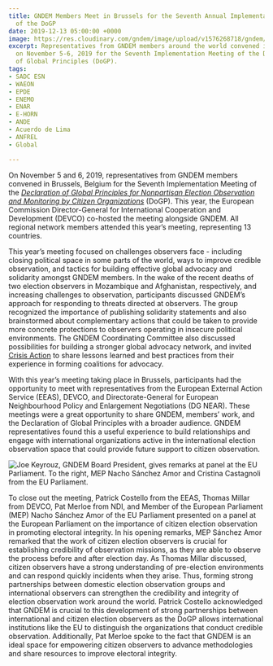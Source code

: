 ```yaml
---
title: GNDEM Members Meet in Brussels for the Seventh Annual Implementation Meeting
  of the DoGP
date: 2019-12-13 05:00:00 +0000
image: https://res.cloudinary.com/gndem/image/upload/v1576268718/gndem/IMG-2479_gaxyfy.jpg
excerpt: Representatives from GNDEM members around the world convened in Brussels
  on November 5-6, 2019 for the Seventh Implementation Meeting of the Declaration
  of Global Principles (DoGP).
tags:
- SADC ESN
- WAEON
- EPDE
- ENEMO
- ENAR
- E-HORN
- ANDE
- Acuerdo de Lima
- ANFREL
- Global

---
```

On November 5 and 6, 2019, representatives from GNDEM members convened in Brussels, Belgium for the Seventh Implementation Meeting of the [_Declaration of Global Principles for Nonpartisan Election Observation and Monitoring by Citizen Organizations_](https://gndem.org/declaration-of-global-principles/) (DoGP). This year, the European Commission Director-General for International Cooperation and Development (DEVCO) co-hosted the meeting alongside GNDEM. All regional network members attended this year’s meeting, representing 13 countries.

This year’s meeting focused on challenges observers face - including closing political space in some parts of the world, ways to improve credible observation, and tactics for building effective global advocacy and solidarity amongst GNDEM members. In the wake of the recent deaths of two election observers in Mozambique and Afghanistan, respectively, and increasing challenges to observation, participants discussed GNDEM’s approach for responding to threats directed at observers. The group recognized the importance of publishing solidarity statements and also brainstormed about complementary actions that could be taken to provide more concrete protections to observers operating in insecure political environments. The GNDEM Coordinating Committee also discussed possibilities for building a stronger global advocacy network, and invited [Crisis Action](https://crisisaction.org/) to share lessons learned and best practices from their experience in forming coalitions for advocacy.

With this year’s meeting taking place in Brussels, participants had the opportunity to meet with representatives from the European External Action Service (EEAS), DEVCO, and Directorate-General for European Neighbourhood Policy and Enlargement Negotiations (DG NEAR). These meetings were a great opportunity to share GNDEM, members’ work, and the Declaration of Global Principles with a broader audience. GNDEM representatives found this a useful experience to build relationships and engage with international organizations active in the international election observation space that could provide future support to citizen observation.

![Joe Keyrouz, GNDEM Board President, gives remarks at panel at the EU Parliament. To the right, MEP Nacho Sánchez Amor and Cristina Castagnoli from the EU Parliament.](https://res.cloudinary.com/gndem/image/upload/v1576268771/gndem/IMG-2538_gi0on3.jpg "Joe Keyrouz, GNDEM Board President, gives remarks at panel at the EU Parliament.")

To close out the meeting, Patrick Costello from the EEAS, Thomas Millar from DEVCO, Pat Merloe from NDI, and Member of the European Parliament (MEP) Nacho Sánchez Amor of the EU Parliament presented on a panel at the European Parliament on the importance of citizen election observation in promoting electoral integrity. In his opening remarks, MEP Sánchez Amor remarked that the work of citizen election observers is crucial for establishing credibility of observation missions, as they are able to observe the process before and after election day. As Thomas Millar discussed, citizen observers have a strong understanding of pre-election environments and can respond quickly incidents when they arise. Thus, forming strong partnerships between domestic election observation groups and international observers can strengthen the credibility and integrity of election observation work around the world. Patrick Costello acknowledged that GNDEM is crucial to this development of strong partnerships between international and citizen election observers as the DoGP allows international institutions like the EU to distinguish the organizations that conduct credible observation. Additionally, Pat Merloe spoke to the fact that GNDEM is an ideal space for empowering citizen observers to advance methodologies and share resources to improve electoral integrity.